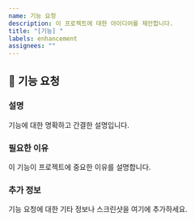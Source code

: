```yaml
---
name: 기능 요청
description: 이 프로젝트에 대한 아이디어를 제안합니다.
title: "[기능] "
labels: enhancement
assignees: ""
---
```


## 🚀 기능 요청

### 설명

기능에 대한 명확하고 간결한 설명입니다.

### 필요한 이유

이 기능이 프로젝트에 중요한 이유를 설명합니다.

### 추가 정보

기능 요청에 대한 기타 정보나 스크린샷을 여기에 추가하세요.
